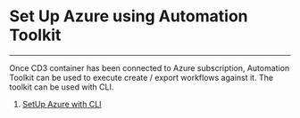 # **Set Up Azure using Automation Toolkit**
---

Once CD3 container has been connected to Azure subscription, Automation Toolkit can be used to execute create / export workflows against it. The toolkit can be used with CLI.

1.  <a href = "../cd3-azr-cli"><u>SetUp Azure with CLI</u></a> 


